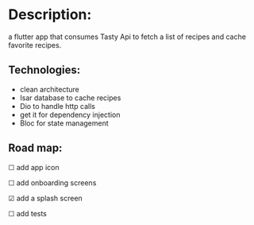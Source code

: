 # Description:
a flutter app that consumes Tasty Api to fetch a list of recipes and cache favorite recipes.

## Technologies:
* clean architecture
* Isar database to cache recipes
* Dio to handle http calls
* get it for dependency injection
* Bloc for state management

## Road map:
&#9744; add app icon

&#9744; add onboarding screens

&#9745; add a splash screen

&#9744; add tests